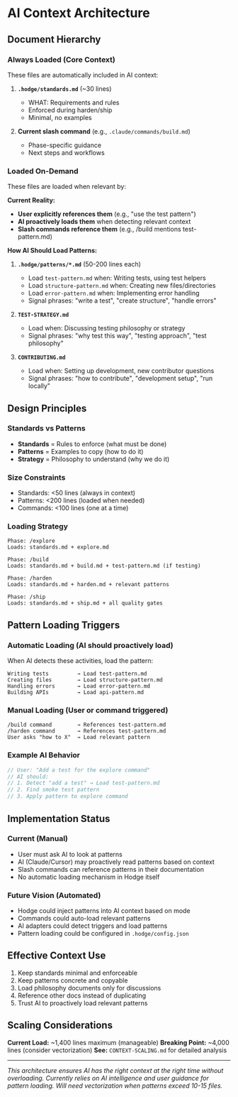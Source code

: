 # AI Context Architecture

## Document Hierarchy

### Always Loaded (Core Context)
These files are automatically included in AI context:

1. **`.hodge/standards.md`** (~30 lines)
   - WHAT: Requirements and rules
   - Enforced during harden/ship
   - Minimal, no examples

2. **Current slash command** (e.g., `.claude/commands/build.md`)
   - Phase-specific guidance
   - Next steps and workflows

### Loaded On-Demand
These files are loaded when relevant by:

**Current Reality:**
- **User explicitly references them** (e.g., "use the test pattern")
- **AI proactively loads them** when detecting relevant context
- **Slash commands reference them** (e.g., /build mentions test-pattern.md)

**How AI Should Load Patterns:**

1. **`.hodge/patterns/*.md`** (50-200 lines each)
   - Load `test-pattern.md` when: Writing tests, using test helpers
   - Load `structure-pattern.md` when: Creating new files/directories
   - Load `error-pattern.md` when: Implementing error handling
   - Signal phrases: "write a test", "create structure", "handle errors"

2. **`TEST-STRATEGY.md`**
   - Load when: Discussing testing philosophy or strategy
   - Signal phrases: "why test this way", "testing approach", "test philosophy"

3. **`CONTRIBUTING.md`**
   - Load when: Setting up development, new contributor questions
   - Signal phrases: "how to contribute", "development setup", "run locally"

## Design Principles

### Standards vs Patterns
- **Standards** = Rules to enforce (what must be done)
- **Patterns** = Examples to copy (how to do it)
- **Strategy** = Philosophy to understand (why we do it)

### Size Constraints
- Standards: <50 lines (always in context)
- Patterns: <200 lines (loaded when needed)
- Commands: <100 lines (one at a time)

### Loading Strategy
```
Phase: /explore
Loads: standards.md + explore.md

Phase: /build
Loads: standards.md + build.md + test-pattern.md (if testing)

Phase: /harden
Loads: standards.md + harden.md + relevant patterns

Phase: /ship
Loads: standards.md + ship.md + all quality gates
```

## Pattern Loading Triggers

### Automatic Loading (AI should proactively load)
When AI detects these activities, load the pattern:
```
Writing tests         → Load test-pattern.md
Creating files        → Load structure-pattern.md
Handling errors       → Load error-pattern.md
Building APIs         → Load api-pattern.md
```

### Manual Loading (User or command triggered)
```
/build command        → References test-pattern.md
/harden command       → References test-pattern.md
User asks "how to X"  → Load relevant pattern
```

### Example AI Behavior
```typescript
// User: "Add a test for the explore command"
// AI should:
// 1. Detect "add a test" → Load test-pattern.md
// 2. Find smoke test pattern
// 3. Apply pattern to explore command
```

## Implementation Status

### Current (Manual)
- User must ask AI to look at patterns
- AI (Claude/Cursor) may proactively read patterns based on context
- Slash commands can reference patterns in their documentation
- No automatic loading mechanism in Hodge itself

### Future Vision (Automated)
- Hodge could inject patterns into AI context based on mode
- Commands could auto-load relevant patterns
- AI adapters could detect triggers and load patterns
- Pattern loading could be configured in `.hodge/config.json`

## Effective Context Use
1. Keep standards minimal and enforceable
2. Keep patterns concrete and copyable
3. Load philosophy documents only for discussions
4. Reference other docs instead of duplicating
5. Trust AI to proactively load relevant patterns

## Scaling Considerations

**Current Load:** ~1,400 lines maximum (manageable)
**Breaking Point:** ~4,000 lines (consider vectorization)
**See:** `CONTEXT-SCALING.md` for detailed analysis

---
*This architecture ensures AI has the right context at the right time without overloading.*
*Currently relies on AI intelligence and user guidance for pattern loading.*
*Will need vectorization when patterns exceed 10-15 files.*